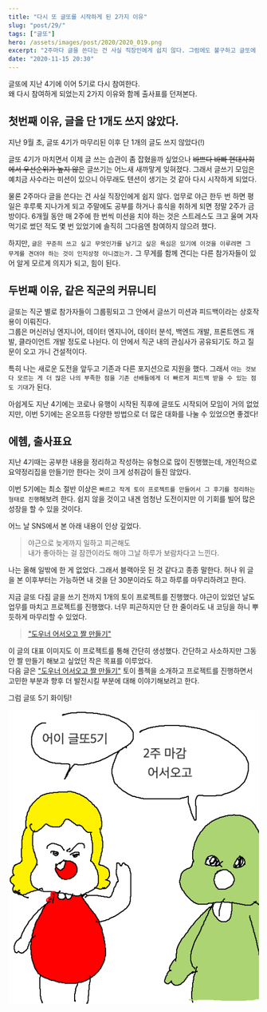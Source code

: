 ```yaml
---
title: "다시 또 글또를 시작하게 된 2가지 이유"
slug: "post/29/"
tags: ["글또"]
hero: /assets/images/post/2020/2020_019.png
excerpt: "2주마다 글을 쓴다는 건 사실 직장인에게 쉽지 않다. 그럼에도 불구하고 글또에 지난 4기에 이어 5기로 다시 참여한다. 왜 다시 참여하게 되었는지 2가지 이유와 함께 출사표를 던져본다."
date: "2020-11-15 20:30"
---
```


글또에 지난 4기에 이어 5기로 다시 참여한다.  
왜 다시 참여하게 되었는지 2가지 이유와 함께 출사표를 던져본다.

## 첫번째 이유, 글을 단 1개도 쓰지 않았다.

지난 9월 초, 글또 4기가 마무리된 이후 단 1개의 글도 쓰지 않았다(!)

글또 4기가 마치면서 이제 글 쓰는 습관이 좀 잡혔을까 싶었으나 ~~바쁘다 바빠 현대사회에서 우선순위가 높지 않은~~ 글쓰기는 어느새 새까맣게 잊혀졌다.
그래서 글쓰기 모임은 예치금 사수라는 미션이 있으니 아무래도 텐션이 생기는 것 같아 다시 시작하게 되었다.

물론 2주마다 글을 쓴다는 건 사실 직장인에게 쉽지 않다.
업무로 야근 한두 번 하면 평일은 후루룩 지나가게 되고 주말에도 공부를 하거나 휴식을 취하게 되면 정말 2주가 금방이다.
6개월 동안 매 2주에 한 번씩 미션을 치야 하는 것은 스트레스도 크고 울며 겨자 먹기로 썼던 적도 몇 번 있었기에 솔직히 그다음엔 참여하지 않으려 했다.

하지만, `글은 꾸준히 쓰고 싶고 무엇인가를 남기고 싶은 욕심은 있기에 이것을 이루려면 그 무게를 견뎌야 하는 것이 인지상정 아니겠는가.`
그 무게를 함께 견디는 다른 참가자들이 있어 알게 모르게 의지가 되고, 힘이 된다.

## 두번째 이유, 같은 직군의 커뮤니티

글또는 직군 별로 참가자들이 그룹핑되고 그 안에서 글쓰기 미션과 피드백이라는 상호작용이 이뤄진다.  
그룹은 머신러닝 엔지니어, 데이터 엔지니어, 데이터 분석, 백엔드 개발, 프론트엔드 개발, 클라이언트 개발 정도로 나뉜다.
이 안에서 직군 내의 관심사가 공유되기도 하고 질문이 오고 가니 건설적이다.

특히 나는 새로운 도전을 앞두고 기존과 다른 포지션으로 지원을 했다.
그래서 `아는 것보다 모르는 게 더 많은 나의 부족한 점을 기존 선배들에게 더 빠르게 피드백 받을 수 있는 점도 기대`가 된다.

아쉽게도 지난 4기에는 코로나 유행이 시작된 직후에 글또도 시작되어 모임이 거의 없었지만, 이번 5기에는 온오프등 다양한 방법으로 더 많은 대화를 나눌 수 있었으면 좋겠다!

## 에헴, 출사표요

지난 4기때는 공부한 내용을 정리하고 작성하는 유형으로 많이 진행했는데, 개인적으로 요약정리집을 만들기만 한다는 것이 크게 성취감이 들진 않았다.

이번 5기에는 최소 절반 이상은 `빠르고 작게 토이 프로젝트를 만들어서 그 후기를 정리하는 형태로 진행`해보려 한다. 쉽지 않을 것이고 내겐 엄청난 도전이지만 이 기회를 빌어 많은 성장을 할 수 있을 것이다.

어느 날 SNS에서 본 아래 내용이 인상 깊었다.

> 야근으로 늦게까지 일하고 피곤해도  
> 내가 좋아하는 걸 잠깐이라도 해야 그날 하루가 보람차다고 느낀다.

나는 올해 일밖에 한 게 없었다. 그래서 블랙아웃 된 것 같다고 종종 말한다. 허나 위 글을 본 이후부터는 가능하면 내 것을 단 30분이라도 하고 하루를 마무리하려고 한다.

지금 글또 다짐 글을 쓰기 전까지 1개의 토이 프로젝트를 진행했다. 야근이 있었던 날도 업무를 마치고 프로젝트를 진행했다. 너무 피곤하지만 단 한 줄이라도 내 코딩을 하니 뿌듯하게 마무리할 수 있었다.

> ["도우너 어서오고 짤 만들기"](https://baek.dev/doolys-welcome)

이 글의 대표 이미지도 이 프로젝트를 통해 간단히 생성했다. 간단하고 사소하지만 그동안 짤 만들기 해보고 싶었던 작은 목표를 이루었다.  
다음 글은 ["도우너 어서오고 짤 만들기"](https://baek.dev/doolys-welcome) 토이 플젝을 소개하고 프로젝트를 진행하면서 고민한 부분과 향후 더 발전시킬 부분에 대해 이야기해보려고 한다.

그럼 글또 5기 화이팅!

![도우너 어서오고 짤 생성기](/assets/images/post/2020/2020_029_001.png)
